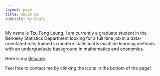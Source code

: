 ```yaml
---
layout: page
title: About me
subtitle: My Goals
---
```


My name is Tzu Feng Leung. I am currently a graduate student in the Berkeley Statistics Department looking for a full time job in a data-orientated role; trained in modern statistical & machine learning methods with an undergraduate background in mathematics and economics.

Here is my [Resume](https://docs.google.com/document/d/1EH-VQjCKRWVOElUSFFlRGuwwYFia-Q1iCFKLW8v6OU0/edit?usp=sharing).

Feel free to contact me by clinking the icons in the bottom of the page!


